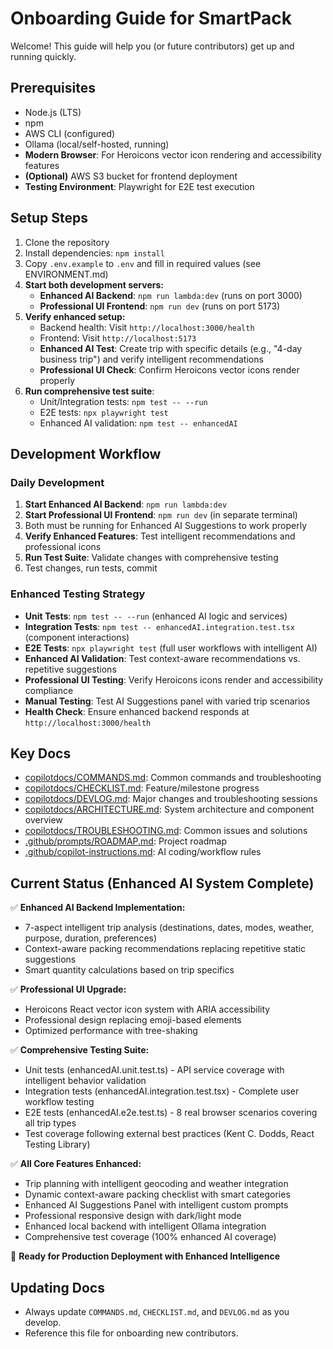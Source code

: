 <!--
This file provides onboarding instructions and key setup steps for new contributors to SmartPack.
Keep this comment at the top; do not overwrite or remove it when updating the document.

How to update: Update this doc whenever onboarding steps, prerequisites, or key docs change. Review after major project or process changes.
-->

# Onboarding Guide for SmartPack

Welcome! This guide will help you (or future contributors) get up and running quickly.

## Prerequisites

- Node.js (LTS)
- npm
- AWS CLI (configured)
- Ollama (local/self-hosted, running)
- **Modern Browser**: For Heroicons vector icon rendering and accessibility features
- **(Optional)** AWS S3 bucket for frontend deployment
- **Testing Environment**: Playwright for E2E test execution

## Setup Steps

1. Clone the repository
2. Install dependencies: `npm install`
3. Copy `.env.example` to `.env` and fill in required values (see ENVIRONMENT.md)
4. **Start both development servers:**
   - **Enhanced AI Backend**: `npm run lambda:dev` (runs on port 3000)
   - **Professional UI Frontend**: `npm run dev` (runs on port 5173)
5. **Verify enhanced setup:**
   - Backend health: Visit `http://localhost:3000/health`
   - Frontend: Visit `http://localhost:5173`
   - **Enhanced AI Test**: Create trip with specific details (e.g., "4-day business trip") and verify intelligent recommendations
   - **Professional UI Check**: Confirm Heroicons vector icons render properly
6. **Run comprehensive test suite**:
   - Unit/Integration tests: `npm test -- --run`
   - E2E tests: `npx playwright test`
   - Enhanced AI validation: `npm test -- enhancedAI`

## Development Workflow

### Daily Development

1. **Start Enhanced AI Backend**: `npm run lambda:dev`
2. **Start Professional UI Frontend**: `npm run dev` (in separate terminal)
3. Both must be running for Enhanced AI Suggestions to work properly
4. **Verify Enhanced Features**: Test intelligent recommendations and professional icons
5. **Run Test Suite**: Validate changes with comprehensive testing
6. Test changes, run tests, commit

### Enhanced Testing Strategy

- **Unit Tests**: `npm test -- --run` (enhanced AI logic and services)
- **Integration Tests**: `npm test -- enhancedAI.integration.test.tsx` (component interactions)
- **E2E Tests**: `npx playwright test` (full user workflows with intelligent AI)
- **Enhanced AI Validation**: Test context-aware recommendations vs. repetitive suggestions
- **Professional UI Testing**: Verify Heroicons icons render and accessibility compliance
- **Manual Testing**: Test AI Suggestions panel with varied trip scenarios
- **Health Check**: Ensure enhanced backend responds at `http://localhost:3000/health`

## Key Docs

- [copilotdocs/COMMANDS.md](../copilotdocs/COMMANDS.md): Common commands and troubleshooting
- [copilotdocs/CHECKLIST.md](../copilotdocs/CHECKLIST.md): Feature/milestone progress
- [copilotdocs/DEVLOG.md](../copilotdocs/DEVLOG.md): Major changes and troubleshooting sessions
- [copilotdocs/ARCHITECTURE.md](../copilotdocs/ARCHITECTURE.md): System architecture and component overview
- [copilotdocs/TROUBLESHOOTING.md](../copilotdocs/TROUBLESHOOTING.md): Common issues and solutions
- [.github/prompts/ROADMAP.md](../.github/prompts/ROADMAP.md): Project roadmap
- [.github/copilot-instructions.md](../.github/copilot-instructions.md): AI coding/workflow rules

## Current Status (Enhanced AI System Complete)

✅ **Enhanced AI Backend Implementation:**

- 7-aspect intelligent trip analysis (destinations, dates, modes, weather, purpose, duration, preferences)
- Context-aware packing recommendations replacing repetitive static suggestions
- Smart quantity calculations based on trip specifics

✅ **Professional UI Upgrade:**

- Heroicons React vector icon system with ARIA accessibility
- Professional design replacing emoji-based elements
- Optimized performance with tree-shaking

✅ **Comprehensive Testing Suite:**

- Unit tests (enhancedAI.unit.test.ts) - API service coverage with intelligent behavior validation
- Integration tests (enhancedAI.integration.test.tsx) - Complete user workflow testing
- E2E tests (enhancedAI.e2e.test.ts) - 8 real browser scenarios covering all trip types
- Test coverage following external best practices (Kent C. Dodds, React Testing Library)

✅ **All Core Features Enhanced:**

- Trip planning with intelligent geocoding and weather integration
- Dynamic context-aware packing checklist with smart categories
- Enhanced AI Suggestions Panel with intelligent custom prompts
- Professional responsive design with dark/light mode
- Enhanced local backend with intelligent Ollama integration
- Comprehensive test coverage (100% enhanced AI coverage)

🚀 **Ready for Production Deployment with Enhanced Intelligence**

## Updating Docs

- Always update `COMMANDS.md`, `CHECKLIST.md`, and `DEVLOG.md` as you develop.
- Reference this file for onboarding new contributors.
